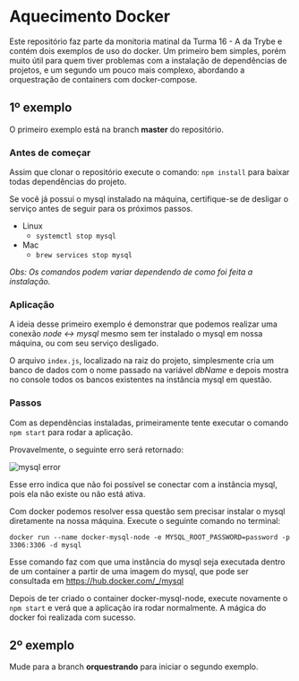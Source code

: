 #  Aquecimento Docker
Este repositório faz parte da monitoria matinal da Turma 16 - A da Trybe e contém dois exemplos de uso do docker. Um primeiro bem simples, porém muito útil para quem tiver problemas com a instalação de dependências de projetos, e um segundo um pouco mais complexo, abordando a orquestração de containers com docker-compose.

## 1º exemplo
O primeiro exemplo está na branch **master** do repositório.

### Antes de começar
Assim que clonar o repositório execute o comando: ```npm install``` para baixar todas dependências do projeto.

Se você já possui o mysql instalado na máquina, certifique-se de desligar o serviço antes de seguir para os próximos passos.

- Linux
  - `systemctl stop mysql`
- Mac
  - `brew services stop mysql`

*Obs: Os comandos podem variar dependendo de como foi feita a instalação.*

### Aplicação
A ideia desse primeiro exemplo é demonstrar que podemos realizar uma conexão *node <-> mysql* mesmo sem ter instalado o mysql em nossa máquina, ou com seu serviço desligado.

O arquivo `index.js`, localizado na raiz do projeto, simplesmente cria um banco de dados com o nome passado na variável *dbName* e depois mostra no console todos os bancos existentes na instância mysql em questão.

### Passos
Com as dependências instaladas, primeiramente tente executar o comando `npm start` para rodar a aplicação.

Provavelmente, o seguinte erro será retornado:

![mysql error](https://i.ibb.co/myzqnpD/error-Docker-Mysql.png)

Esse erro indica que não foi possível se conectar com a instância mysql, pois ela não existe ou não está ativa.

Com docker podemos resolver essa questão sem precisar instalar o mysql diretamente na nossa máquina.
Execute o seguinte comando no terminal:

`docker run --name docker-mysql-node -e MYSQL_ROOT_PASSWORD=password -p 3306:3306 -d mysql`

Esse comando faz com que uma instância do mysql seja executada dentro de um container a partir de uma imagem do mysql, que pode ser consultada em https://hub.docker.com/_/mysql

Depois de ter criado o container docker-mysql-node, execute novamente o `npm start` e verá que a aplicação ira rodar normalmente. A mágica do docker foi realizada com sucesso.

## 2º exemplo
Mude para a branch **orquestrando** para iniciar o segundo exemplo.